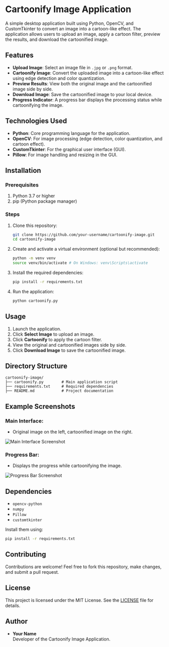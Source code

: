 # Cartoonify Image Application

A simple desktop application built using Python, OpenCV, and CustomTkinter to convert an image into a cartoon-like effect. The application allows users to upload an image, apply a cartoon filter, preview the results, and download the cartoonified image.

## Features

- **Upload Image**: Select an image file in `.jpg` or `.png` format.
- **Cartoonify Image**: Convert the uploaded image into a cartoon-like effect using edge detection and color quantization.
- **Preview Results**: View both the original image and the cartoonified image side by side.
- **Download Image**: Save the cartoonified image to your local device.
- **Progress Indicator**: A progress bar displays the processing status while cartoonifying the image.

## Technologies Used

- **Python**: Core programming language for the application.
- **OpenCV**: For image processing (edge detection, color quantization, and cartoon effect).
- **CustomTkinter**: For the graphical user interface (GUI).
- **Pillow**: For image handling and resizing in the GUI.

## Installation

### Prerequisites

1. Python 3.7 or higher
2. pip (Python package manager)

### Steps

1. Clone this repository:
   ```bash
   git clone https://github.com/your-username/cartoonify-image.git
   cd cartoonify-image
   ```

2. Create and activate a virtual environment (optional but recommended):
   ```bash
   python -m venv venv
   source venv/bin/activate # On Windows: venv\Scripts\activate
   ```

3. Install the required dependencies:
   ```bash
   pip install -r requirements.txt
   ```

4. Run the application:
   ```bash
   python cartoonify.py
   ```

## Usage

1. Launch the application.
2. Click **Select Image** to upload an image.
3. Click **Cartoonify** to apply the cartoon filter.
4. View the original and cartoonified images side by side.
5. Click **Download Image** to save the cartoonified image.

## Directory Structure

```
cartoonify-image/
├── cartoonify.py        # Main application script
├── requirements.txt     # Required dependencies
├── README.md            # Project documentation
```

## Example Screenshots

### Main Interface:
- Original image on the left, cartoonified image on the right.

![Main Interface Screenshot](https://via.placeholder.com/500x300)

### Progress Bar:
- Displays the progress while cartoonifying the image.

![Progress Bar Screenshot](https://via.placeholder.com/500x300)

## Dependencies

- `opencv-python`
- `numpy`
- `Pillow`
- `customtkinter`

Install them using:
```bash
pip install -r requirements.txt
```

## Contributing

Contributions are welcome! Feel free to fork this repository, make changes, and submit a pull request.

## License

This project is licensed under the MIT License. See the [LICENSE](LICENSE) file for details.

## Author

- **Your Name**  
  Developer of the Cartoonify Image Application.

